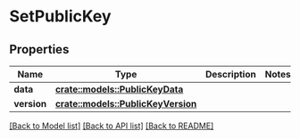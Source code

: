 # SetPublicKey

## Properties

Name | Type | Description | Notes
------------ | ------------- | ------------- | -------------
**data** | [**crate::models::PublicKeyData**](PublicKeyData.md) |  | 
**version** | [**crate::models::PublicKeyVersion**](PublicKeyVersion.md) |  | 

[[Back to Model list]](../README.md#documentation-for-models) [[Back to API list]](../README.md#documentation-for-api-endpoints) [[Back to README]](../README.md)


